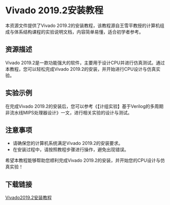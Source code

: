 # Vivado 2019.2安装教程

本资源文件提供了Vivado 2019.2的安装教程，该教程源自王雪平教授的计算机组成与体系结构课程的实验说明文档，内容简单易懂，适合初学者参考。

## 资源描述

Vivado 2019.2是一款功能强大的软件，主要用于设计CPU并进行仿真测试。通过本教程，您可以轻松完成Vivado 2019.2的安装，并开始进行CPU设计与仿真实验。

## 实验示例

在完成Vivado 2019.2的安装后，您可以参考《【计组实验】基于Verilog的多周期非流水线MIPS处理器设计》一文，进行相关实验的设计与测试。

## 注意事项

- 请确保您的计算机系统满足Vivado 2019.2的安装要求。
- 在安装过程中，请按照教程步骤进行操作，避免出现错误。

希望本教程能够帮助您顺利完成Vivado 2019.2的安装，并开始您的CPU设计与仿真实验！

## 下载链接

[Vivado2019.2安装教程](https://pan.quark.cn/s/b512df9ef347)